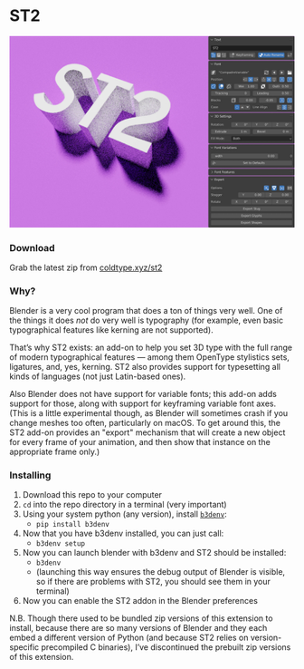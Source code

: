 # ST2

![The ST2 UI](assets/uipreview2.jpg)

### Download

Grab the latest zip from [coldtype.xyz/st2](https://coldtype.xyz/st2)

### Why?

Blender is a very cool program that does a ton of things very well. One of the things it does _not_ do very well is typography (for example, even basic typographical features like kerning are not supported).

That’s why ST2 exists: an add-on to help you set 3D type with the full range of modern typographical features — among them OpenType stylistics sets, ligatures, and, yes, kerning. ST2 also provides support for typesetting all kinds of languages (not just Latin-based ones).

Also Blender does not have support for variable fonts; this add-on adds support for those, along with support for keyframing variable font axes. (This is a little experimental though, as Blender will sometimes crash if you change meshes too often, particularly on macOS. To get around this, the ST2 add-on provides an "export" mechanism that will create a new object for every frame of your animation, and then show that instance on the appropriate frame only.)

### Installing

1. Download this repo to your computer
2. `cd` into the repo directory in a terminal (very important)
3. Using your system python (any version), install [`b3denv`](https://github.com/coldtype/b3denv):
    - `pip install b3denv`
4. Now that you have b3denv installed, you can just call:
    - `b3denv setup`
5. Now you can launch blender with b3denv and ST2 should be installed:
    - `b3denv`
    - (launching this way ensures the debug output of Blender is visible, so if there are problems with ST2, you should see them in your terminal)
6. Now you can enable the ST2 addon in the Blender preferences

N.B. Though there used to be bundled zip versions of this extension to install, because there are so many versions of Blender and they each embed a different version of Python (and because ST2 relies on version-specific precompiled C binaries), I’ve discontinued the prebuilt zip versions of this extension.